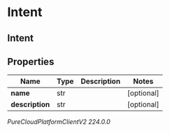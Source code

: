 # Intent

## Intent

## Properties

|Name | Type | Description | Notes|
|------------ | ------------- | ------------- | -------------|
| **name** | str |  | [optional] |
| **description** | str |  | [optional] |



_PureCloudPlatformClientV2 224.0.0_
